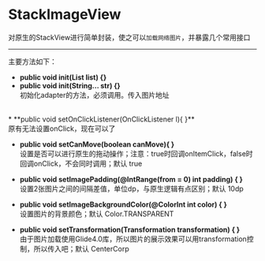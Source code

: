 # StackImageView
对原生的StackView进行简单封装，使之可以`加载网络图片`，并暴露几个常用接口
***
主要方法如下：
 * **public void init(List<String> list) {}**
 * **public void init(String... str) {}**
<br>初始化adapter的方法，必须调用。传入图片地址
<br>
 * **public void setOnClickListener(OnClickListener l){ }**
 <br>原有无法设置onClick，现在可以了

 *  **public void setCanMove(boolean canMove){ }**
 <br>设置是否可以进行原生的拖动操作；注意：true时回调onItemClick，false时回调onClick，不会同时调用；默认 true
 
 * **public void setImagePadding(@IntRange(from = 0) int padding) { }**
 <br>设置2张图片之间的间隔差值，单位dp，与原生逻辑有点区别；默认 10dp
 
 * **public void setImageBackgroundColor(@ColorInt int color) { }**
 <br>设置图片的背景颜色；默认 Color.TRANSPARENT
 
 * **public void setTransformation(Transformation<Bitmap> transformation) { }**
 <br>由于图片加载使用Glide4.0库，所以图片的展示效果可以用transformation控制，所以传入吧；默认 CenterCorp
 
 
 

